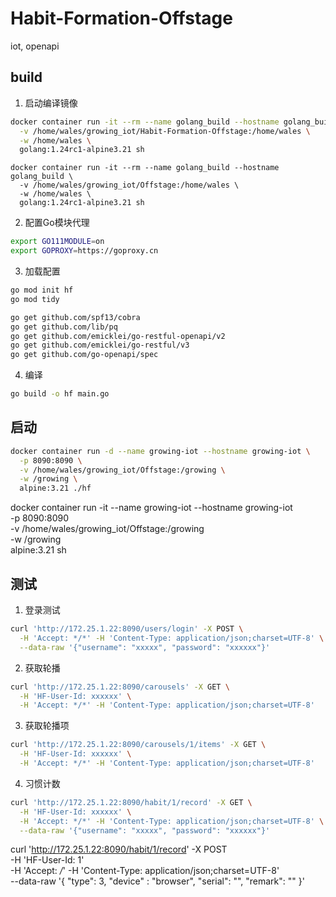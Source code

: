 # Habit-Formation-Offstage
iot, openapi


## build

1. 启动编译镜像
```bash
docker container run -it --rm --name golang_build --hostname golang_build \
  -v /home/wales/growing_iot/Habit-Formation-Offstage:/home/wales \
  -w /home/wales \
  golang:1.24rc1-alpine3.21 sh
```

```
docker container run -it --rm --name golang_build --hostname golang_build \
  -v /home/wales/growing_iot/Offstage:/home/wales \
  -w /home/wales \
  golang:1.24rc1-alpine3.21 sh
```


2. 配置Go模块代理
```bash
export GO111MODULE=on
export GOPROXY=https://goproxy.cn
```

3. 加载配置
```bash
go mod init hf
go mod tidy

go get github.com/spf13/cobra
go get github.com/lib/pq
go get github.com/emicklei/go-restful-openapi/v2
go get github.com/emicklei/go-restful/v3
go get github.com/go-openapi/spec
```

4. 编译
```bash
go build -o hf main.go
```

## 启动

```bash
docker container run -d --name growing-iot --hostname growing-iot \
  -p 8090:8090 \
  -v /home/wales/growing_iot/Offstage:/growing \
  -w /growing \
  alpine:3.21 ./hf
```

docker container run -it --name growing-iot --hostname growing-iot \
  -p 8090:8090 \
  -v /home/wales/growing_iot/Offstage:/growing \
  -w /growing \
  alpine:3.21 sh

## 测试

1. 登录测试

```bash
curl 'http://172.25.1.22:8090/users/login' -X POST \
  -H 'Accept: */*' -H 'Content-Type: application/json;charset=UTF-8' \
  --data-raw '{"username": "xxxxx", "password": "xxxxxx"}'
```

2. 获取轮播

```bash
curl 'http://172.25.1.22:8090/carousels' -X GET \
  -H 'HF-User-Id: xxxxxx' \
  -H 'Accept: */*' -H 'Content-Type: application/json;charset=UTF-8'
```

3. 获取轮播项
```bash
curl 'http://172.25.1.22:8090/carousels/1/items' -X GET \
  -H 'HF-User-Id: xxxxxx' \
  -H 'Accept: */*' -H 'Content-Type: application/json;charset=UTF-8'
```

4. 习惯计数
```bash
curl 'http://172.25.1.22:8090/habit/1/record' -X GET \
  -H 'HF-User-Id: xxxxxx' \
  -H 'Accept: */*' -H 'Content-Type: application/json;charset=UTF-8' \
  --data-raw '{"username": "xxxxx", "password": "xxxxxx"}'
```

curl 'http://172.25.1.22:8090/habit/1/record' -X POST \
  -H 'HF-User-Id: 1' \
  -H 'Accept: */*' -H 'Content-Type: application/json;charset=UTF-8' \
  --data-raw '{ "type": 3, "device" : "browser", "serial": "",  "remark": "" }'